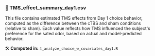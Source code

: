 ### 📄 TMS_effect_summary_day1.csv

This file contains estimated TMS effects from Day 1 choice behavior, computed as the difference between the cTBS and sham conditions (relative to sham). Each value reflects how TMS influenced the subject's preference for the sated odor, based on actual and model-predicted behavior.

🛠️ **Computed in:** `4_analyze_choice_w_covariates_day1.R`

